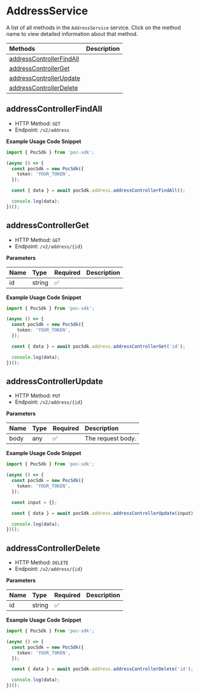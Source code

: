 # AddressService

A list of all methods in the `AddressService` service. Click on the method name to view detailed information about that method.

| Methods                                               | Description |
| :---------------------------------------------------- | :---------- |
| [addressControllerFindAll](#addresscontrollerfindall) |             |
| [addressControllerGet](#addresscontrollerget)         |             |
| [addressControllerUpdate](#addresscontrollerupdate)   |             |
| [addressControllerDelete](#addresscontrollerdelete)   |             |

## addressControllerFindAll

- HTTP Method: `GET`
- Endpoint: `/v2/address`

**Example Usage Code Snippet**

```typescript
import { PocSdk } from 'poc-sdk';

(async () => {
  const pocSdk = new PocSdk({
    token: 'YOUR_TOKEN',
  });

  const { data } = await pocSdk.address.addressControllerFindAll();

  console.log(data);
})();
```

## addressControllerGet

- HTTP Method: `GET`
- Endpoint: `/v2/address/{id}`

**Parameters**

| Name | Type   | Required | Description |
| :--- | :----- | :------- | :---------- |
| id   | string | ✅       |             |

**Example Usage Code Snippet**

```typescript
import { PocSdk } from 'poc-sdk';

(async () => {
  const pocSdk = new PocSdk({
    token: 'YOUR_TOKEN',
  });

  const { data } = await pocSdk.address.addressControllerGet('id');

  console.log(data);
})();
```

## addressControllerUpdate

- HTTP Method: `PUT`
- Endpoint: `/v2/address/{id}`

**Parameters**

| Name | Type | Required | Description       |
| :--- | :--- | :------- | :---------------- |
| body | any  | ✅       | The request body. |

**Example Usage Code Snippet**

```typescript
import { PocSdk } from 'poc-sdk';

(async () => {
  const pocSdk = new PocSdk({
    token: 'YOUR_TOKEN',
  });

  const input = {};

  const { data } = await pocSdk.address.addressControllerUpdate(input);

  console.log(data);
})();
```

## addressControllerDelete

- HTTP Method: `DELETE`
- Endpoint: `/v2/address/{id}`

**Parameters**

| Name | Type   | Required | Description |
| :--- | :----- | :------- | :---------- |
| id   | string | ✅       |             |

**Example Usage Code Snippet**

```typescript
import { PocSdk } from 'poc-sdk';

(async () => {
  const pocSdk = new PocSdk({
    token: 'YOUR_TOKEN',
  });

  const { data } = await pocSdk.address.addressControllerDelete('id');

  console.log(data);
})();
```

<!-- This file was generated by liblab | https://liblab.com/ -->
